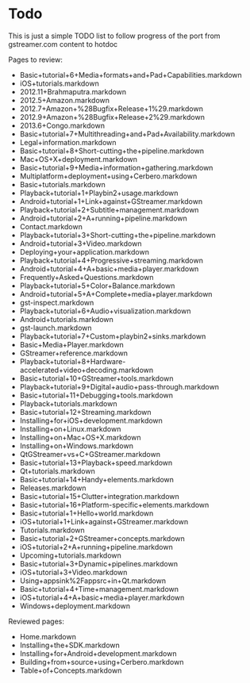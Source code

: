 # Todo


This is just a simple TODO list to follow progress of the port from
gstreamer.com content to hotdoc

Pages to review:
 - Basic+tutorial+6+Media+formats+and+Pad+Capabilities.markdown
 - iOS+tutorials.markdown
 - 2012.11+Brahmaputra.markdown
 - 2012.5+Amazon.markdown
 - 2012.7+Amazon+%28Bugfix+Release+1%29.markdown
 - 2012.9+Amazon+%28Bugfix+Release+2%29.markdown
 - 2013.6+Congo.markdown
 - Basic+tutorial+7+Multithreading+and+Pad+Availability.markdown
 - Legal+information.markdown
 - Basic+tutorial+8+Short-cutting+the+pipeline.markdown
 - Mac+OS+X+deployment.markdown
 - Basic+tutorial+9+Media+information+gathering.markdown
 - Multiplatform+deployment+using+Cerbero.markdown
 - Basic+tutorials.markdown
 - Playback+tutorial+1+Playbin2+usage.markdown
 - Android+tutorial+1+Link+against+GStreamer.markdown
 - Playback+tutorial+2+Subtitle+management.markdown
 - Android+tutorial+2+A+running+pipeline.markdown
 - Contact.markdown
 - Playback+tutorial+3+Short-cutting+the+pipeline.markdown
 - Android+tutorial+3+Video.markdown
 - Deploying+your+application.markdown
 - Playback+tutorial+4+Progressive+streaming.markdown
 - Android+tutorial+4+A+basic+media+player.markdown
 - Frequently+Asked+Questions.markdown
 - Playback+tutorial+5+Color+Balance.markdown
 - Android+tutorial+5+A+Complete+media+player.markdown
 - gst-inspect.markdown
 - Playback+tutorial+6+Audio+visualization.markdown
 - Android+tutorials.markdown
 - gst-launch.markdown
 - Playback+tutorial+7+Custom+playbin2+sinks.markdown
 - Basic+Media+Player.markdown
 - GStreamer+reference.markdown
 - Playback+tutorial+8+Hardware-accelerated+video+decoding.markdown
 - Basic+tutorial+10+GStreamer+tools.markdown
 - Playback+tutorial+9+Digital+audio+pass-through.markdown
 - Basic+tutorial+11+Debugging+tools.markdown
 - Playback+tutorials.markdown
 - Basic+tutorial+12+Streaming.markdown
 - Installing+for+iOS+development.markdown
 - Installing+on+Linux.markdown
 - Installing+on+Mac+OS+X.markdown
 - Installing+on+Windows.markdown
 - QtGStreamer+vs+C+GStreamer.markdown
 - Basic+tutorial+13+Playback+speed.markdown
 - Qt+tutorials.markdown
 - Basic+tutorial+14+Handy+elements.markdown
 - Releases.markdown
 - Basic+tutorial+15+Clutter+integration.markdown
 - Basic+tutorial+16+Platform-specific+elements.markdown
 - Basic+tutorial+1+Hello+world.markdown
 - iOS+tutorial+1+Link+against+GStreamer.markdown
 - Tutorials.markdown
 - Basic+tutorial+2+GStreamer+concepts.markdown
 - iOS+tutorial+2+A+running+pipeline.markdown
 - Upcoming+tutorials.markdown
 - Basic+tutorial+3+Dynamic+pipelines.markdown
 - iOS+tutorial+3+Video.markdown
 - Using+appsink%2Fappsrc+in+Qt.markdown
 - Basic+tutorial+4+Time+management.markdown
 - iOS+tutorial+4+A+basic+media+player.markdown
 - Windows+deployment.markdown

Reviewed pages:
 - Home.markdown
 - Installing+the+SDK.markdown
 - Installing+for+Android+development.markdown
 - Building+from+source+using+Cerbero.markdown
 - Table+of+Concepts.markdown
